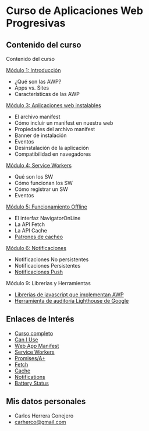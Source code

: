 # Curso de Aplicaciones Web Progresivas

## Contenido del curso

Contenido del curso

[Módulo 1: Introducción](introduccion.md)
- ¿Qué son las AWP?
- Apps vs. Sites
- Características de las AWP

[Módulo 3: Aplicaciones web instalables](manifest.md)
- El archivo manifest
- Cómo incluir un manifest en nuestra web
- Propiedades del archivo manifest
- Banner de instalación
- Eventos
- Desinstalación de la aplicación
- Compatibilidad en navegadores

[Módulo 4: Service Workers](service_workers.md)
- Qué son los SW
- Cómo funcionan los SW
- Cómo registrar un SW
- Eventos

[Módulo 5: Funcionamiento Offline](offline.md)
- El interfaz NavigatorOnLine
- La API Fetch
- La API Cache
- [Patrones de cacheo](patrones_cacheo.md)

[Módulo 6: Notificaciones](notificaciones.md)
- Notificaciones No persistentes
- Notificaciones Persistentes
- [Notificaciones Push](notificaciones_push.md)

Módulo 9: Librerías y Herramientas
- [Librerías de javascript que implementan AWP](workbox.md)
- [Herramienta de auditoría Lighthouse de Google](auditoria.md)

## Enlaces de Interés

- [Curso completo](https://github.com/carherco/curso-awp)
- [Can I Use](https://caniuse.com/)
- [Web App Manifest](https://www.w3.org/TR/appmanifest/)
- [Service Workers](https://developer.mozilla.org/es/docs/Web/API/Service_Worker_API)
- [Promises/A+](https://github.com/carherco/curso-promesas)
- [Fetch](https://developer.mozilla.org/en-US/docs/Web/API/Fetch_API)
- [Cache](https://developer.mozilla.org/en-US/docs/Web/API/Cache)
- [Notifications](https://developer.mozilla.org/en-US/docs/Web/API/Notifications_API)
- [Battery Status](https://w3c.github.io/battery/)

## Mis datos personales

- Carlos Herrera Conejero
- carherco@gmail.com